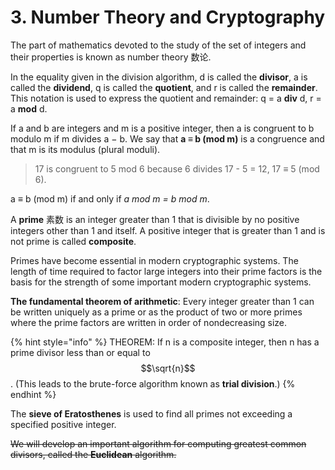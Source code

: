 # 3. Number Theory and Cryptography

The part of mathematics devoted to the study of the set of integers and their properties is known as number theory 数论.

In the equality given in the division algorithm, d is called the **divisor**, a is called the **dividend**, q is called the **quotient**, and r is called the **remainder**. This notation is used to express the quotient and remainder: q = a **div** d, r = a **mod** d.

If a and b are integers and m is a positive integer, then a is congruent to b modulo m if m divides a − b. We say that **a ≡ b \(mod m\)** is a congruence and that m is its modulus \(plural moduli\).

> 17 is congruent to 5 mod 6 because 6 divides 17 - 5 = 12, 17 ≡ 5 \(mod 6\).

a ≡ b \(mod m\) if and only if _a mod m = b mod m_.

A **prime** 素数 is an integer greater than 1 that is divisible by no positive integers other than 1 and itself. A positive integer that is greater than 1 and is not prime is called **composite**.

Primes have become essential in modern cryptographic systems. The length of time required to factor large integers into their prime factors is the basis for the strength of some important modern cryptographic systems.

**The fundamental theorem of arithmetic**: Every integer greater than 1 can be written uniquely as a prime or as the product of two or more primes where the prime factors are written in order of nondecreasing size.

{% hint style="info" %}
THEOREM: If n is a composite integer, then n has a prime divisor less than or equal to $$\sqrt{n}$$ . \(This leads to the brute-force algorithm known as **trial division**.\)
{% endhint %}

The **sieve of Eratosthenes** is used to find all primes not exceeding a specified positive integer.

~~We will develop an important algorithm for computing greatest common divisors, called the **Euclidean** algorithm.~~

~~~~

~~~~

